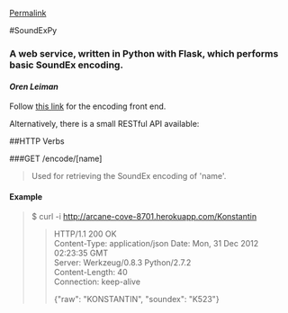 [Permalink](http://arcane-cove-8701.herokuapp.com "Permalink to")

#SoundExPy 
 
### A web service, written in Python with Flask, which performs basic SoundEx encoding.

#### *Oren Leiman* 

Follow [this link][1] for the encoding front end.  

Alternatively, there is a small RESTful API available:   

##HTTP Verbs

###GET /encode/[name]
>Used for retrieving the SoundEx encoding of 'name'.   

#### Example

> $ curl -i http://arcane-cove-8701.herokuapp.com/Konstantin  
> >HTTP/1.1 200 OK  
> >Content-Type: application/json
> >Date: Mon, 31 Dec 2012 02:23:35 GMT  
> >Server: Werkzeug/0.8.3 Python/2.7.2  
> >Content-Length: 40  
> >Connection: keep-alive  
> >  
> >{"raw": "KONSTANTIN", "soundex": "K523"}  
>

 [1]: http://arcane-cove-8701.herokuapp.com/encode 